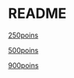 # README

[250poins](TC-SRM-595-div1-250)

[500poins](TC-SRM-595-div1-500)

[900poins](TC-SRM-595-div1-900)
